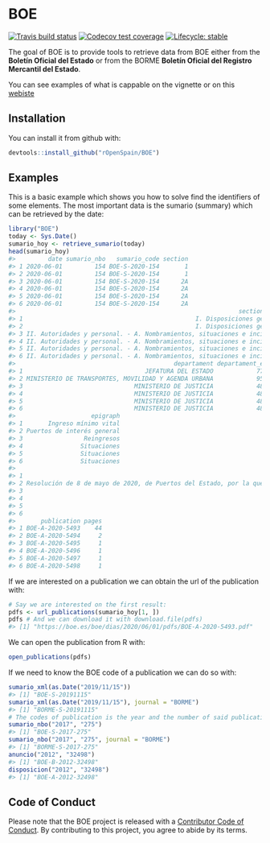 
<!-- README.md is generated from README.Rmd. Please edit that file -->

# BOE

<!-- badges: start -->

[![Travis build
status](https://travis-ci.org/rOpenSpain/BOE.svg?branch=master)](https://travis-ci.org/rOpenSpain/BOE)
[![Codecov test
coverage](https://codecov.io/gh/rOpenSpain/BOE/branch/master/graph/badge.svg)](https://codecov.io/gh/rOpenSpain/BOE?branch=master)
[![Lifecycle:
stable](https://img.shields.io/badge/lifecycle-stable-brightgreen.svg)](https://www.tidyverse.org/lifecycle/#stable)
<!-- badges: end -->

The goal of BOE is to provide tools to retrieve data from BOE either
from the **Boletín Oficial del Estado** or from the BORME **Boletín
Oficial del Registro Mercantil del Estado**.

You can see examples of what is cappable on the vignette or on this
[webiste](https://llrs.github.io/BOE_historico/)

## Installation

You can install it from github with:

``` r
devtools::install_github("rOpenSpain/BOE")
```

## Examples

This is a basic example which shows you how to solve find the
identifiers of some elements. The most important data is the sumario
(summary) which can be retrieved by the date:

``` r
library("BOE")
today <- Sys.Date()
sumario_hoy <- retrieve_sumario(today)
head(sumario_hoy)
#>         date sumario_nbo   sumario_code section
#> 1 2020-06-01         154 BOE-S-2020-154       1
#> 2 2020-06-01         154 BOE-S-2020-154       1
#> 3 2020-06-01         154 BOE-S-2020-154      2A
#> 4 2020-06-01         154 BOE-S-2020-154      2A
#> 5 2020-06-01         154 BOE-S-2020-154      2A
#> 6 2020-06-01         154 BOE-S-2020-154      2A
#>                                                              section_number
#> 1                                                I. Disposiciones generales
#> 2                                                I. Disposiciones generales
#> 3 II. Autoridades y personal. - A. Nombramientos, situaciones e incidencias
#> 4 II. Autoridades y personal. - A. Nombramientos, situaciones e incidencias
#> 5 II. Autoridades y personal. - A. Nombramientos, situaciones e incidencias
#> 6 II. Autoridades y personal. - A. Nombramientos, situaciones e incidencias
#>                                            departament departament_etq
#> 1                                  JEFATURA DEL ESTADO            7723
#> 2 MINISTERIO DE TRANSPORTES, MOVILIDAD Y AGENDA URBANA            9572
#> 3                               MINISTERIO DE JUSTICIA            4810
#> 4                               MINISTERIO DE JUSTICIA            4810
#> 5                               MINISTERIO DE JUSTICIA            4810
#> 6                               MINISTERIO DE JUSTICIA            4810
#>                     epigraph
#> 1       Ingreso mínimo vital
#> 2 Puertos de interés general
#> 3                 Reingresos
#> 4                Situaciones
#> 5                Situaciones
#> 6                Situaciones
#>                                                                                                                                                                                                                                          text
#> 1                                                                                                                                                   Real Decreto-ley 20/2020, de 29 de mayo, por el que se establece el ingreso mínimo vital.
#> 2 Resolución de 8 de mayo de 2020, de Puertos del Estado, por la que se modifica el Anexo I de la Orden FOM/1194/2011, de 29 de abril, por la que se regula el procedimiento integrado de escala de buques en los puertos de interés general.
#> 3                                                                                                      Orden JUS/468/2020, de 23 de abril, por la que se reingresa al servicio activo en la Carrera Fiscal a doña Elisabet Jiménez Cabestany.
#> 4                                                                                             Orden JUS/469/2020, de 31 de marzo, por la que se declara en situación de excedencia voluntaria en la Carrera Fiscal a doña Emma Ruiz Martínez.
#> 5                                                                                          Orden JUS/470/2020, de 31 de marzo, por la que se declara en situación de excedencia voluntaria en la Carrera Fiscal a doña Elena Martínez Castro.
#> 6                                                                      Orden JUS/471/2020, de 7 de abril, por la que se declara en la situación administrativa de servicios especiales en la Carrera Fiscal a doña María de las Heras García.
#>       publication pages
#> 1 BOE-A-2020-5493    44
#> 2 BOE-A-2020-5494     2
#> 3 BOE-A-2020-5495     1
#> 4 BOE-A-2020-5496     1
#> 5 BOE-A-2020-5497     1
#> 6 BOE-A-2020-5498     1
```

If we are interested on a publication we can obtain the url of the
publication with:

``` r
# Say we are interested on the first result:
pdfs <- url_publications(sumario_hoy[1, ])
pdfs # And we can download it with download.file(pdfs)
#> [1] "https://boe.es/boe/dias/2020/06/01/pdfs/BOE-A-2020-5493.pdf"
```

We can open the publication from R with:

``` r
open_publications(pdfs)
```

If we need to know the BOE code of a publication we can do so with:

``` r
sumario_xml(as.Date("2019/11/15"))
#> [1] "BOE-S-20191115"
sumario_xml(as.Date("2019/11/15"), journal = "BORME")
#> [1] "BORME-S-20191115"
# The codes of publication is the year and the number of said publication
sumario_nbo("2017", "275") 
#> [1] "BOE-S-2017-275"
sumario_nbo("2017", "275", journal = "BORME") 
#> [1] "BORME-S-2017-275"
anuncio("2012", "32498") 
#> [1] "BOE-B-2012-32498"
disposicion("2012", "32498")
#> [1] "BOE-A-2012-32498"
```

## Code of Conduct

Please note that the BOE project is released with a [Contributor Code of
Conduct](https://contributor-covenat.org/version/1/0/0/CODE_OF_CONDUCT.html).
By contributing to this project, you agree to abide by its terms.

